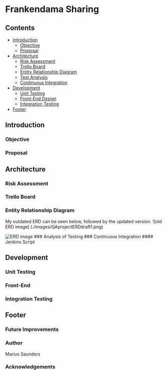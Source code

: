 # Frankendama Sharing

## Contents
* [Introduction](#introduction)
	* [Objective](#objective)
	* [Proposal](#proposal)
* [Architecture](#architecture)
	* [Risk Assessment](#risk-assessment)
	* [Trello Board](#trello-board)
	* [Entity Relationship Diagram](#entity-relationship-diagram)
	* [Test Analysis](#analysis-of-testing)
	* [Continuous Integration](#continuous-integration)
* [Development](#development)
	* [Unit Testing](#unit-testing)
	* [Front-End Design](#front-end)
	* [Integration Testing](#integration-testing)
* [Footer](#footer)

## Introduction

### Objective
### Proposal

## Architecture

### Risk Assessment
### Trello Board
### Entity Relationship Diagram
My outdated ERD can be seen below, followed by the updated version.
![old ERD image] (./images/QAprojectERDdraft1.png)
<br/>
<div style="block;">
<img src=".images/QAprojectERDdraft2.png" alt="ERD image"/>
### Analysis of Testing
### Continuous Integration
#### Jenkins Script

## Development

### Unit Testing
### Front-End
### Integration Testing

## Footer

### Future Improvements
### Author
Marius Saunders
### Acknowledgements